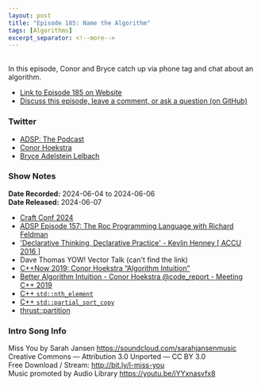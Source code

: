 ```yaml
---
layout: post
title: "Episode 185: Name the Algorithm"
tags: [Algorithms]
excerpt_separator: <!--more-->
---
```



<br>In this episode, Conor and Bryce catch up via phone tag and chat about an algorithm.

<!--more-->

* [Link to Episode 185 on Website](https://adspthepodcast.com/2024/06/07/Episode-185.html)
* [Discuss this episode, leave a comment, or ask a question (on GitHub)](https://github.com/codereport/adsp2/discussions/80)

### Twitter
 
* [ADSP: The Podcast](https://twitter.com/adspthepodcast)
* [Conor Hoekstra](https://twitter.com/code_report)
* [Bryce Adelstein Lelbach](https://twitter.com/blelbach)

### Show Notes

**Date Recorded:** 2024-06-04 to 2024-06-06 <br>
**Date Released:** 2024-06-07

* [Craft Conf 2024](https://craft-conf.com/2024/)
* [ADSP Episode 157: The Roc Programming Language with Richard Feldman](https://adspthepodcast.com/2023/11/24/Episode-157.html)
* ['Declarative Thinking, Declarative Practice' - Kevlin Henney [ ACCU 2016 ]](https://www.youtube.com/watch?v=nrVIlhtoE3Y)
* Dave Thomas YOW! Vector Talk (can't find the link)
* [C++Now 2019: Conor Hoekstra “Algorithm Intuition”](https://www.youtube.com/watch?v=48gV1SNm3WA)
* [Better Algorithm Intuition - Conor Hoekstra @code_report - Meeting C++ 2019](https://www.youtube.com/watch?v=TSZzvo4htTQ)
* [C++ `std::nth_element`](https://en.cppreference.com/w/cpp/algorithm/nth_element)
* [C++ `std::partial_sort_copy`](https://en.cppreference.com/w/cpp/algorithm/partial_sort_copy)
* [thrust::partition](https://nvidia.github.io/cccl/thrust/api/function_group__partitioning_1gad057b6f3f3f7f8098f8e5301843118e2.html)

### Intro Song Info
 
Miss You by Sarah Jansen https://soundcloud.com/sarahjansenmusic<br>
Creative Commons — Attribution 3.0 Unported — CC BY 3.0<br>
Free Download / Stream: http://bit.ly/l-miss-you<br>
Music promoted by Audio Library https://youtu.be/iYYxnasvfx8<br>
